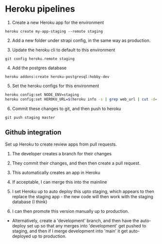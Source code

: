 # Heroku pipelines

1. Create a new Heroku app for the environment

`heroku create my-app-staging --remote staging`

2. Add a new folder under strapi config, in the same way as production.

3. Update the heroku cli to default to this environment

`git config heroku.remote staging`

4. Add the postgres database

`heroku addons:create heroku-postgresql:hobby-dev`

5. Set the heroku configs for this environment

```sh
heroku config:set NODE_ENV=staging
heroku config:set HEROKU_URL=$(heroku info -s | grep web_url | cut -d= -f2)
```

6. Commit these changes to git, and then push to heroku

`git push staging master`


## Github integration

Set up Heroku to create review apps from pull requests. 

1. The developer creates a branch for their changes

2. They commit their changes, and then then create a pull request.

3. This automatically creates an app in Heroku 

4. If acceptable, I can merge this into the mainline

5. I set Heroku up to auto deploy this upto staging, which appears to then replace the staging app - the new code will then work with the staging database (I think)

6. I can then promote this version manually up to production.

* Alternatively, create a 'development' branch, and then have the auto-deploy set up so that any merges into 'development' get pushed to staging, and then if I merge development into 'main' it get auto-deployed up to production.